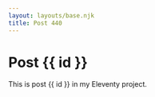 ```yaml
---
layout: layouts/base.njk
title: Post 440
---
```


# Post {{ id }}

This is post {{ id }} in my Eleventy project.
